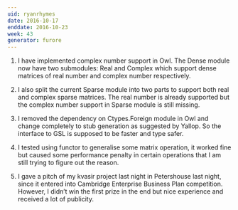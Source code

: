 ```yaml
---
uid: ryanrhymes
date: 2016-10-17
enddate: 2016-10-23
week: 43
generator: furore
---
```


1. I have implemented complex number support in Owl. The Dense module now have two submodules: Real and Complex which support dense matrices of real number and complex number respectively.

2. I also split the current Sparse module into two parts to support both real and complex sparse matrices. The real number is already supported but the complex number support in Sparse module is still missing.

3. I removed the dependency on Ctypes.Foreign module in Owl and change completely to stub generation as suggested by Yallop. So the interface to GSL is supposed to be faster and type safer.

4. I tested using functor to generalise some matrix operation, it worked fine but caused some performance penalty in certain operations that I am still trying to figure out the reason.

5. I gave a pitch of my kvasir project last night in Petershouse last night, since it entered into Cambridge Enterprise Business Plan competition. However, I didn’t win the first prize in the end but nice experience and received a lot of publicity.

